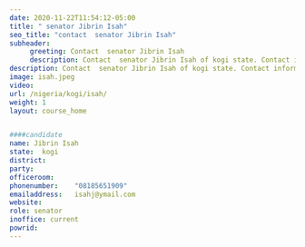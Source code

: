 ```yaml
---
date: 2020-11-22T11:54:12-05:00
title: " senator Jibrin Isah"
seo_title: "contact  senator Jibrin Isah"
subheader:
     greeting: Contact  senator Jibrin Isah 
     description: Contact  senator Jibrin Isah of kogi state. Contact information for  senator Jibrin Isah includes email address, phone number, and mailing address.
description: Contact  senator Jibrin Isah of kogi state. Contact information for  senator Jibrin Isah includes email address, phone number, and mailing address.
image: isah.jpeg
video: 
url: /nigeria/kogi/isah/
weight: 1
layout: course_home


####candidate
name: Jibrin Isah
state:	kogi
district: 
party:	
officeroom:	
phonenumber:	"08185651909"
emailaddress:	isahj@ymail.com
website:	
role: senator
inoffice: current
powrid: 
---
```



